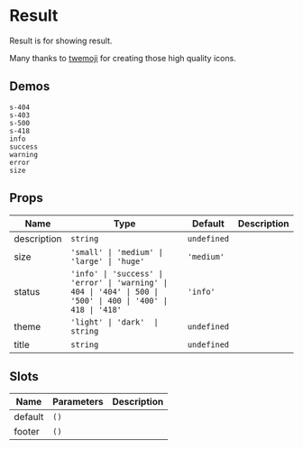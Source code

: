 # Result
Result is for showing result.

Many thanks to [twemoji](https://github.com/twitter/twemoji) for creating those high quality icons.
## Demos
```demo
s-404
s-403
s-500
s-418
info
success
warning 
error
size
```

## Props
|Name|Type|Default|Description|
|-|-|-|-|
|description|`string`|`undefined`||
|size|`'small' \| 'medium' \| 'large' \| 'huge'`|`'medium'`||
|status|`'info' \| 'success' \| 'error' \| 'warning' \| 404 \| '404' \| 500 \| '500' \| 400 \| '400' \| 418 \| '418'`|`'info'`||
|theme|`'light' \| 'dark'  \| string`|`undefined`||
|title|`string`|`undefined`||

## Slots
|Name|Parameters|Description|
|-|-|-|
|default|`()`||
|footer|`()`||